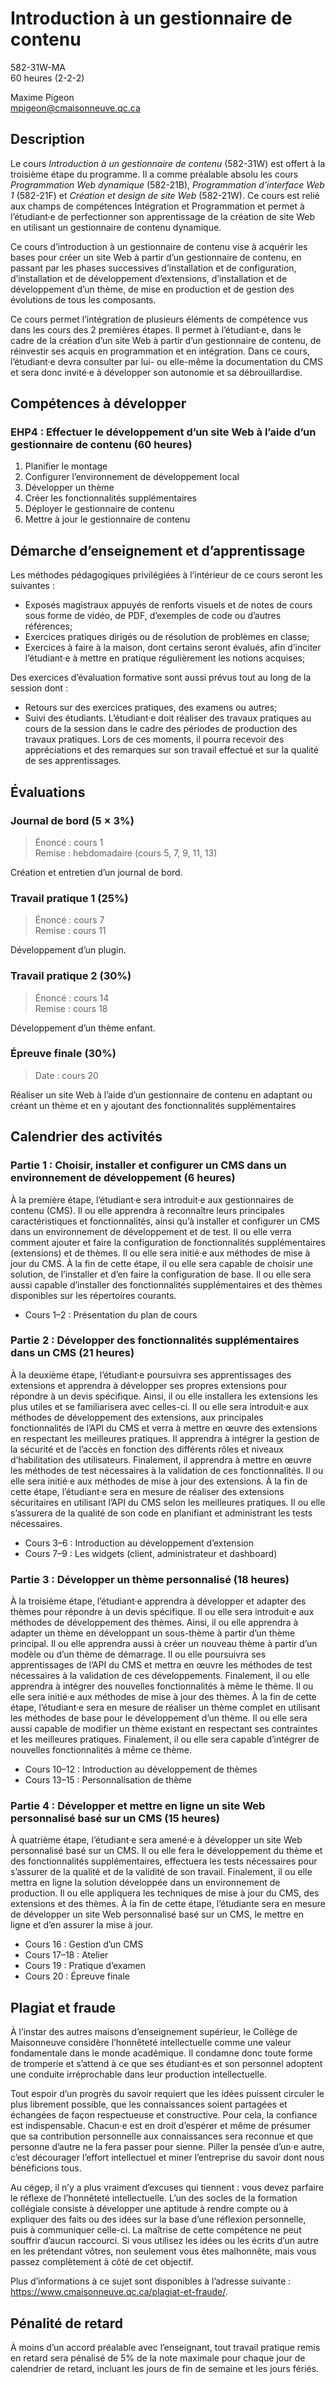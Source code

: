 # Introduction à un gestionnaire de contenu

582-31W-MA \
60 heures (2-2-2)

Maxime Pigeon \
mpigeon@cmaisonneuve.qc.ca

## Description

Le cours *Introduction à un gestionnaire de contenu* (582-31W) est offert à la troisième étape du programme. Il a comme préalable absolu les cours *Programmation Web dynamique* (582-21B), *Programmation d’interface Web 1* (582-21F) et *Création et design de site Web* (582-21W). Ce cours est relié aux champs de compétences Intégration et Programmation et permet à l’étudiant·e de perfectionner son apprentissage de la création de site Web en utilisant un gestionnaire de contenu dynamique.

Ce cours d’introduction à un gestionnaire de contenu vise à acquérir les bases pour créer un site Web à partir d’un gestionnaire de contenu, en passant par les phases successives d’installation et de configuration, d’installation et de développement d’extensions, d’installation et de développement d’un thème, de mise en production et de gestion des évolutions de tous les composants.

Ce cours permet l’intégration de plusieurs éléments de compétence vus dans les cours des 2 premières étapes. Il permet à l’étudiant·e, dans le cadre de la création d’un site Web à partir d’un gestionnaire de contenu, de réinvestir ses acquis en programmation et en intégration. Dans ce cours, l’étudiant·e devra consulter par lui- ou elle-même la documentation du CMS et sera donc invité·e à développer son autonomie et sa débrouillardise.

## Compétences à développer

### EHP4 : Effectuer le développement d’un site Web à l’aide d’un gestionnaire de contenu (60 heures)

1. Planifier le montage
2. Configurer l’environnement de développement local
3. Développer un thème
4. Créer les fonctionnalités supplémentaires
5. Déployer le gestionnaire de contenu
6. Mettre à jour le gestionnaire de contenu

## Démarche d’enseignement et d’apprentissage

Les méthodes pédagogiques privilégiées à l’intérieur de ce cours seront les suivantes :

- Exposés magistraux appuyés de renforts visuels et de notes de cours sous forme de vidéo, de PDF, d’exemples de code ou d’autres références;
- Exercices pratiques dirigés ou de résolution de problèmes en classe;
- Exercices à faire à la maison, dont certains seront évalués, afin d’inciter l’étudiant·e à mettre en pratique régulièrement les notions acquises;

Des exercices d’évaluation formative sont aussi prévus tout au long de la session dont :

- Retours sur des exercices pratiques, des examens ou autres;
- Suivi des étudiants. L’étudiant·e doit réaliser des travaux pratiques au cours de la session dans le cadre des périodes de production des travaux pratiques. Lors de ces moments, il pourra recevoir des appréciations et des remarques sur son travail effectué et sur la qualité de ses apprentissages.
	
## Évaluations

### Journal de bord (5 × 3%)

> Énoncé : cours 1 \
> Remise : hebdomadaire (cours 5, 7, 9, 11, 13)

Création et entretien d’un journal de bord.

### Travail pratique 1 (25%)

> Énoncé : cours 7 \
> Remise : cours 11

Développement d’un plugin.

### Travail pratique 2 (30%)

> Énoncé : cours 14 \
> Remise : cours 18

Développement d’un thème enfant.

### Épreuve finale (30%)

> Date : cours 20

Réaliser un site Web à l’aide d’un gestionnaire de contenu en adaptant ou créant un thème et en y ajoutant des fonctionnalités supplémentaires

## Calendrier des activités

### Partie 1 : Choisir, installer et configurer un CMS dans un environnement de développement (6 heures)

À la première étape, l’étudiant·e sera introduit·e aux gestionnaires de contenu (CMS). Il ou elle apprendra à reconnaître leurs principales caractéristiques et fonctionnalités, ainsi qu’à installer et configurer un CMS dans un environnement de développement et de test. Il ou elle verra comment ajouter et faire la configuration de fonctionnalités supplémentaires (extensions) et de thèmes. Il ou elle sera initié·e aux méthodes de mise à jour du CMS. À la fin de cette étape, il ou elle sera capable de choisir une solution, de l’installer et d’en faire la configuration de base. Il ou elle sera aussi capable d’installer des fonctionnalités supplémentaires et des thèmes disponibles sur les répertoires courants.

- Cours 1–2 : Présentation du plan de cours

### Partie 2 : Développer des fonctionnalités supplémentaires dans un CMS (21 heures)

À la deuxième étape, l’étudiant·e poursuivra ses apprentissages des extensions et apprendra à développer ses propres extensions pour répondre à un devis spécifique. Ainsi, il ou elle installera les extensions les plus utiles et se familiarisera avec celles-ci. Il ou elle sera introduit·e aux méthodes de développement des extensions, aux principales fonctionnalités de l’API du CMS et verra à mettre en œuvre des extensions en respectant les meilleures pratiques. Il apprendra à intégrer la gestion de la sécurité et de l’accès en fonction des différents rôles et niveaux d’habilitation des utilisateurs. Finalement, il apprendra à mettre en œuvre les méthodes de test nécessaires à la validation de ces fonctionnalités. Il ou elle sera initié·e aux méthodes de mise à jour des extensions. À la fin de cette étape, l’étudiant·e sera en mesure de réaliser des extensions sécuritaires en utilisant l’API du CMS selon les meilleures pratiques. Il ou elle s’assurera de la qualité de son code en planifiant et administrant les tests nécessaires.

- Cours 3–6 : Introduction au développement d’extension
- Cours 7–9 : Les widgets (client, administrateur et dashboard)

### Partie 3 : Développer un thème personnalisé (18 heures)

À la troisième étape, l’étudiant·e apprendra à développer et adapter des thèmes pour répondre à un devis spécifique. Il ou elle sera introduit·e aux méthodes de développement des thèmes. Ainsi, il ou elle apprendra à adapter un thème en développant un sous-thème à partir d’un thème principal. Il ou elle apprendra aussi à créer un nouveau thème à partir d’un modèle ou d’un thème de démarrage. Il ou elle poursuivra ses apprentissages de l’API du CMS et mettra en œuvre les méthodes de test nécessaires à la validation de ces développements. Finalement, il ou elle apprendra à intégrer des nouvelles fonctionnalités à même le thème. Il ou elle sera initié·e aux méthodes de mise à jour des thèmes. À la fin de cette étape, l’étudiant·e sera en mesure de réaliser un thème complet en utilisant les méthodes de base pour le développement d’un thème. Il ou elle sera aussi capable de modifier un thème existant en respectant ses contraintes et les meilleures pratiques. Finalement, il ou elle sera capable d’intégrer de nouvelles fonctionnalités à même ce thème.

- Cours 10–12 : Introduction au développement de thèmes
- Cours 13–15 : Personnalisation de thème

### Partie 4 : Développer et mettre en ligne un site Web personnalisé basé sur un CMS (15 heures)

À quatrième étape, l’étudiant·e sera amené·e à développer un site Web personnalisé basé sur un CMS. Il ou elle fera le développement du thème et des fonctionnalités supplémentaires, effectuera les tests nécessaires pour s’assurer de la qualité et de la validité de son travail. Finalement, il ou elle mettra en ligne la solution développée dans un environnement de production. Il ou elle appliquera les techniques de mise à jour du CMS, des extensions et des thèmes. À la fin de cette étape, l’étudiante sera en mesure de développer un site Web personnalisé basé sur un CMS, le mettre en ligne et d’en assurer la mise à jour.

- Cours 16 : Gestion d’un CMS
- Cours 17–18 : Atelier
- Cours 19 : Pratique d’examen
- Cours 20 : Épreuve finale

## Plagiat et fraude

À l’instar des autres maisons d’enseignement supérieur, le Collège de Maisonneuve considère l’honnêteté intellectuelle comme une valeur fondamentale dans le monde académique. Il condamne donc toute forme de tromperie et s’attend à ce que ses étudiant·es et son personnel adoptent une conduite irréprochable dans leur production intellectuelle.

Tout espoir d’un progrès du savoir requiert que les idées puissent circuler le plus librement possible, que les connaissances soient partagées et échangées de façon respectueuse et constructive. Pour cela, la confiance est indispensable. Chacun·e est en droit d’espérer et même de présumer que sa contribution personnelle aux connaissances sera reconnue et que personne d’autre ne la fera passer pour sienne. Piller la pensée d’un·e autre, c’est décourager l’effort intellectuel et miner l’entreprise du savoir dont nous bénéficions tous.

Au cégep, il n’y a plus vraiment d’excuses qui tiennent : vous devez parfaire le réflexe de l’honnêteté intellectuelle. L’un des socles de la formation collégiale consiste à développer une aptitude à rendre compte ou à expliquer des faits ou des idées sur la base d’une réflexion personnelle, puis à communiquer celle-ci. La maîtrise de cette compétence ne peut souffrir d’aucun raccourci. Si vous utilisez les idées ou les écrits d’un autre en les prétendant vôtres, non seulement vous êtes malhonnête, mais vous passez complètement à côté de cet objectif.

Plus d’informations à ce sujet sont disponibles à l’adresse suivante : https://www.cmaisonneuve.qc.ca/plagiat-et-fraude/.

## Pénalité de retard

À moins d’un accord préalable avec l’enseignant, tout travail pratique remis en
retard sera pénalisé de 5% de la note maximale pour chaque jour de calendrier de
retard, incluant les jours de fin de semaine et les jours fériés.

